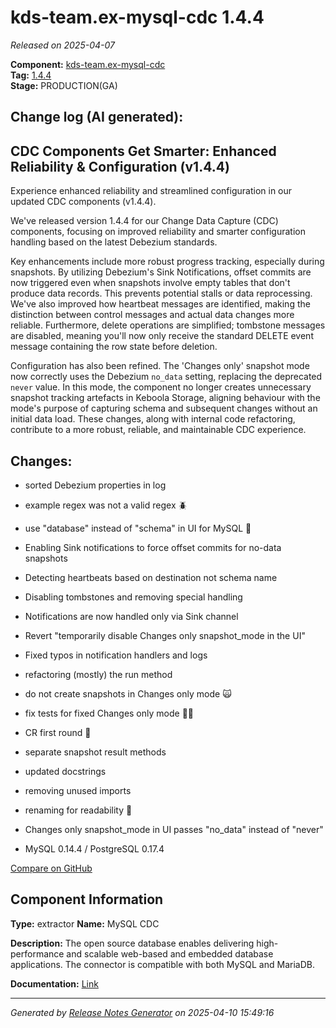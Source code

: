 #  kds-team.ex-mysql-cdc 1.4.4

_Released on 2025-04-07_

**Component:** [kds-team.ex-mysql-cdc](https://github.com/keboola/python-cdc-component)  
**Tag:** [1.4.4](https://github.com/keboola/python-cdc-component/releases/tag/1.4.4)  
**Stage:** PRODUCTION(GA)


## Change log (AI generated):
## CDC Components Get Smarter: Enhanced Reliability & Configuration (v1.4.4)
Experience enhanced reliability and streamlined configuration in our updated CDC components (v1.4.4).

We've released version 1.4.4 for our Change Data Capture (CDC) components, focusing on improved reliability and smarter configuration handling based on the latest Debezium standards.

Key enhancements include more robust progress tracking, especially during snapshots. By utilizing Debezium's Sink Notifications, offset commits are now triggered even when snapshots involve empty tables that don't produce data records. This prevents potential stalls or data reprocessing. We've also improved how heartbeat messages are identified, making the distinction between control messages and actual data changes more reliable. Furthermore, delete operations are simplified; tombstone messages are disabled, meaning you'll now only receive the standard DELETE event message containing the row state before deletion.

Configuration has also been refined. The 'Changes only' snapshot mode now correctly uses the Debezium `no_data` setting, replacing the deprecated `never` value. In this mode, the component no longer creates unnecessary snapshot tracking artefacts in Keboola Storage, aligning behaviour with the mode's purpose of capturing schema and subsequent changes without an initial data load. These changes, along with internal code refactoring, contribute to a more robust, reliable, and maintainable CDC experience.



## Changes:



- sorted Debezium properties in log 




- example regex was not a valid regex 🪲 




- use "database" instead of "schema" in UI for MySQL 🐬 




- Enabling Sink notifications to force offset commits for no-data snapshots 




- Detecting heartbeats based on destination not schema name 




- Disabling tombstones and removing special handling 




- Notifications are now handled only via Sink channel 




- Revert "temporarily disable Changes only snapshot_mode in the UI" 




- Fixed typos in notification handlers and logs 




- refactoring (mostly) the run method 




- do not create snapshots in Changes only mode 🙀 




- fix tests for fixed Changes only mode 👷‍♂️ 




- CR first round 🥊 




- separate snapshot result methods 




- updated docstrings 




- removing unused imports 




- renaming for readability 👀 




- Changes only snapshot_mode in UI passes "no_data" instead of "never" 




- MySQL 0.14.4 / PostgreSQL 0.17.4 



[Compare on GitHub](https://github.com/keboola/python-cdc-component/compare/1.4.3...1.4.4)



## Component Information
**Type:** extractor
**Name:** MySQL CDC

**Description:** The open source database enables delivering high-performance and scalable web-based and embedded database applications. The connector is compatible with both MySQL and MariaDB.


**Documentation:** [Link](https://help.keboola.com/components/extractors/database/mysql/#mysql-log-based-cdc)



---
_Generated by [Release Notes Generator](https://github.com/keboola/release-notes-generator)
on 2025-04-10 15:49:16_